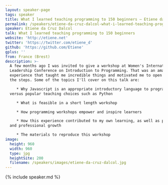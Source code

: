 ```yaml
---
layout: speaker-page
tags: speaker
title: What I learned teaching programming to 150 beginners – Etiene da Cruz Dalcol
permalink: /speakers/etiene-da-cruz-dalcol-what-i-learned-teaching-programming-to-150-beginners.html
speaker: Etiene da Cruz Dalcol
talk: What I learned teaching programming to 150 beginners
website: 'http://etiene.net'
twitter: 'https://twitter.com/etiene_d'
github: 'https://github.com/Etiene'
gplus: ''
from: France (Brest)
description: >-
  A few months ago I was invited to give a workshop at Women's International
  Leadership Conference on Introduction to Programming. That was an amazing
  experience that taught me incredible things and motivated me to open source all
  the steps. Some of the topics I'll cover on this talk are:

     * Why Javascript is an appropriate introductory language to programming,
  versus popular teaching choices such as Python

     * What is feasible in a short length workshop

     * How programming workshops empower and inspire learners

     * How this experience contributed to my own learning, as well as personal
  and professional growth

     * The materials to reproduce this workshop
image:
  height: 960
  width: 960
  type: jpg
  heightSite: 200
  filename: /speakers/images/etiene-da-cruz-dalcol.jpg
---
```


{% include speaker.md %}

